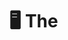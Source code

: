 # 🖥️ The<Script> Portfolio | 2025 Edition

Welcome to The<Script> Portfolio, a creative showcase built by a group of aspiring developers from Cavite State University - Imus Campus. This midterm project for Web Systems and Technologies 2 (ITEC 106A) is inspired by the classic Windows 95 interface, designed to represent our skills, projects, and profiles in a nostalgic, yet modern format.

---

## 🎨 Theme & Concept

Our portfolio mimics a vintage operating system desktop complete with draggable windows, retro scrollbars, a taskbar, and pixel-style icons. The goal? To stand out — both technically and creatively — while celebrating the retro tech aesthetics we love.

---

## 🛠 Tech Stack

- **ReactJS** — Component-based frontend framework  
- **React Router v6** — Page routing/navigation  
- **Tailwind CSS** — Utility-first styling  
- **React Draggable** — Makes windows movable (like real OS)  
- **Framer Motion** — Smooth animations  
- **EmailJS** — Contact form email functionality  

---

## 🧩 Features

- 👤 **Team Member Profiles** – Individual components with bio, skills, and contact info  
- 💾 **Projects Window** – Categories for Software, Arduino, UI/UX, and Games  
- 🦖 **Built-in Dino Game** – A hidden gem for nostalgia points!  
- 📁 **Fully Draggable App Windows** – Simulate real OS multitasking  
- 📨 **Contact Form** – EmailJS-powered form with retro email design  
- 📟 **Responsive Design** – Clean on desktop and mobile  
- 🔊 **Sound Effects** – Mouse clicks, typing, and startup/shutdown sounds  

---

## ⚙️ Project Setup

> This project is already deployed at [thescript.vercel.app](https://thescript.vercel.app)  
> If you want to run it locally for development or testing, follow these steps:

```bash
# Clone the repository
git clone https://github.com/your-username/thescript.git

# Navigate into the project directory
cd thescript

# Install dependencies
npm install

# Start the development server
npm run dev
```
## 📁 Folder Structure

<pre><code>```bash thescript-portfolio/ ├── public/ # Static files (HTML template, Dino game) │ └── dinogame.html # Hidden dino game for nostalgia ├── src/ │ ├── assets/ # Images, videos, icons, sounds, fonts │ ├── components/ # Main components like Desktop, Taskbar, Members │ ├── pages/ # Startup screen, play mode │ ├── contexts/ # Global state (e.g., AudioContext) │ ├── App.jsx # Root component with routes │ ├── index.js # Entry point │ ├── App.css # App styling │ ├── scrollbar.css # Custom scrollbar styles │ └── tailwind.css # Tailwind entry file ├── tailwind.config.js # Tailwind config ├── postcss.config.js # PostCSS config ├── package.json # Dependencies & scripts └── README.md # Project overview (you are here) ```</code></pre>

